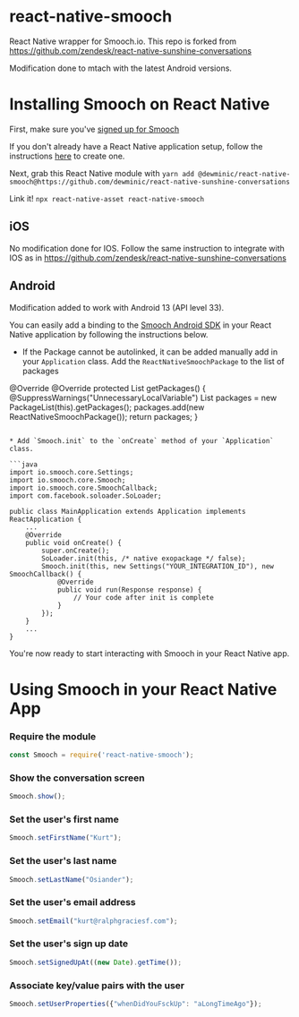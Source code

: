 # react-native-smooch
React Native wrapper for Smooch.io. 
This repo is forked from https://github.com/zendesk/react-native-sunshine-conversations

Modification done to mtach with the latest Android versions.


Installing Smooch on React Native
=================================

First, make sure you've [signed up for Smooch](https://app.smooch.io/signup)

If you don't already have a React Native application setup, follow the instructions [here](https://facebook.github.io/react-native/docs/getting-started.html) to create one.

Next, grab this React Native module with `yarn add @dewminic/react-native-smooch@https://github.com/dewminic/react-native-sunshine-conversations`

Link it! `npx react-native-asset react-native-smooch`

## iOS
No modification done for IOS.
Follow the same instruction to integrate with IOS as in https://github.com/zendesk/react-native-sunshine-conversations

## Android
Modification added to work with Android 13 (API level 33).

You can easily add a binding to the [Smooch Android SDK](https://github.com/smooch/smooch-android) in your React Native application by following the instructions below.

* If the Package cannot be autolinked, it can be added manually add in your `Application` class.
Add the `ReactNativeSmoochPackage` to the list of packages 

@Override
@Override
    protected List<ReactPackage> getPackages() {
      @SuppressWarnings("UnnecessaryLocalVariable")
      List<ReactPackage> packages = new PackageList(this).getPackages();
      packages.add(new ReactNativeSmoochPackage());
      return packages;
    }
```

* Add `Smooch.init` to the `onCreate` method of your `Application` class.

```java
import io.smooch.core.Settings;
import io.smooch.core.Smooch;
import io.smooch.core.SmoochCallback;
import com.facebook.soloader.SoLoader;

public class MainApplication extends Application implements ReactApplication {
    ...
    @Override
    public void onCreate() {
        super.onCreate();
        SoLoader.init(this, /* native exopackage */ false);
        Smooch.init(this, new Settings("YOUR_INTEGRATION_ID"), new SmoochCallback() {
            @Override
            public void run(Response response) {
                // Your code after init is complete
            }
        });
    }
    ...
}
```

You're now ready to start interacting with Smooch in your React Native app.

Using Smooch in your React Native App
=====================================

### Require the module
```javascript
const Smooch = require('react-native-smooch');
```

### Show the conversation screen
```javascript
Smooch.show();
```

### Set the user's first name
```javascript
Smooch.setFirstName("Kurt");
```

### Set the user's last name
```javascript
Smooch.setLastName("Osiander");
```

### Set the user's email address
```javascript
Smooch.setEmail("kurt@ralphgraciesf.com");
```

### Set the user's sign up date
```javascript
Smooch.setSignedUpAt((new Date).getTime());
```

### Associate key/value pairs with the user
```javascript
Smooch.setUserProperties({"whenDidYouFsckUp": "aLongTimeAgo"});
```

